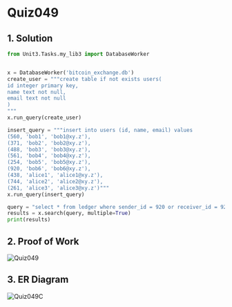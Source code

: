 # Quiz049

## 1. Solution
```.py
from Unit3.Tasks.my_lib3 import DatabaseWorker


x = DatabaseWorker('bitcoin_exchange.db')
create_user = """create table if not exists users(
id integer primary key,
name text not null,
email text not null
)
"""
x.run_query(create_user)

insert_query = """insert into users (id, name, email) values
(560, 'bob1', 'bob1@xy.z'), 
(371, 'bob2', 'bob2@xy.z'),
(488, 'bob3', 'bob3@xy.z'), 
(561, 'bob4', 'bob4@xy.z'), 
(254, 'bob5', 'bob5@xy.z'), 
(920, 'bob6', 'bob6@xy.z'),
(438, 'alice1', 'alice1@xy.z'), 
(744, 'alice2', 'alice2@xy.z'), 
(261, 'alice3', 'alice3@xy.z')"""
x.run_query(insert_query)

query = "select * from ledger where sender_id = 920 or receiver_id = 920"
results = x.search(query, multiple=True)
print(results)

```
## 2. Proof of Work
![Quiz049](https://github.com/AntGra25/unit3-CS24/assets/142757981/3e6a2fb6-f3fc-4d0f-ad72-99a4aa21f69c)

## 3. ER Diagram
![Quiz049C](https://github.com/AntGra25/unit3-CS24/assets/142757981/6276914e-4c7a-4604-afbd-df44b4abaf53)
